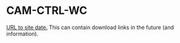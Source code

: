 # CAM-CTRL-WC
[URL to site date.](https://a-digital-person.github.io/CAM-CTRL-WC/)
This can contain download links in the future (and information).

